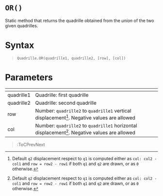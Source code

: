 # `OR()`

Static method that returns the quadrille obtained from the *union* of the two given quadrilles.

# Syntax

> `Quadrille.OR(quadrille1, quadrille2, [row], [col])`

# Parameters

| <!-- -->   | <!-- -->                                                                                      |
|------------|-----------------------------------------------------------------------------------------------|
| quadrille1 | Quadrille: first quadrille                                                                    |
| quadrille2 | Quadrille: second quadrille                                                                   |
| row        | Number: `quadrille2` to `quadrille1` vertical displacement[^1]. Negative values are allowed   |
| col        | Number: `quadrille2` to `quadrille1` horizontal displacement[^1]. Negative values are allowed |

[^1]: Default `q2` displacement respect to `q1` is computed either as `col: col2 - col1` and `row = row2 - row1` if both `q1` and `q2` are drawn, or as `0` otherwise. 

> :ToCPrevNext